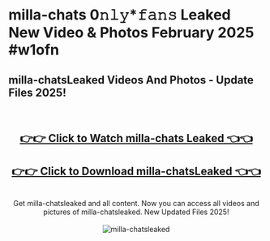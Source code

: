 # milla-chats 0𝚗𝚕𝚢*𝚏𝚊𝚗𝚜 Leaked New Video & Photos February 2025 #w1ofn

<h2>milla-chatsLeaked Videos And Photos - Update Files 2025!</h2>
<br>
<div align="center">
<h2><a href="https://mediaupload.pro?title=milla-chats&ref=11F" rel="nofollow">👉👉 Click to Watch milla-chats Leaked 👈👈</a></h2>
<h2><a href="https://mediaupload.pro?title=milla-chats&ref=11F" rel="nofollow">👉👉 Click to Download milla-chatsLeaked 👈👈</a></h2>
<br>
Get milla-chatsleaked and all content. Now you can access all videos and pictures of milla-chatsleaked. New Updated Files 2025!
<br>
<br>
<a href="https://mediaupload.pro?title=milla-chats&ref=11F" rel="nofollow" data-target="animated-image.originalLink"><img src="https://i.ibb.co/Gkj2r4b/banner.png" alt="milla-chatsleaked" style="max-width: 100%; display: inline-block;" data-target="animated-image.originalImage"></a>
</div>
<br>

